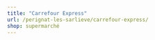 ```yaml
---
title: "Carrefour Express"
url: /perignat-les-sarlieve/carrefour-express/
shop: supermarché
---
```


